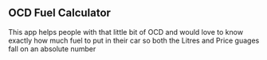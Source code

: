 ## OCD Fuel Calculator
This app helps people with that little bit of OCD and would love to know exactly how much fuel to put in their car so both the Litres and Price guages fall on an absolute number